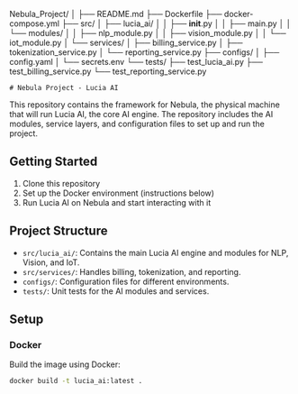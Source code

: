 Nebula_Project/
│
├── README.md
├── Dockerfile
├── docker-compose.yml
├── src/
│   ├── lucia_ai/
│   │   ├── __init__.py
│   │   ├── main.py
│   │   └── modules/
│   │       ├── nlp_module.py
│   │       ├── vision_module.py
│   │       └── iot_module.py
│   └── services/
│       ├── billing_service.py
│       ├── tokenization_service.py
│       └── reporting_service.py
├── configs/
│   ├── config.yaml
│   └── secrets.env
└── tests/
    ├── test_lucia_ai.py
    ├── test_billing_service.py
    └── test_reporting_service.py

    # Nebula Project - Lucia AI

This repository contains the framework for Nebula, the physical machine that will run Lucia AI, the core AI engine. The repository includes the AI modules, service layers, and configuration files to set up and run the project.

## Getting Started

1. Clone this repository
2. Set up the Docker environment (instructions below)
3. Run Lucia AI on Nebula and start interacting with it

## Project Structure

- `src/lucia_ai/`: Contains the main Lucia AI engine and modules for NLP, Vision, and IoT.
- `src/services/`: Handles billing, tokenization, and reporting.
- `configs/`: Configuration files for different environments.
- `tests/`: Unit tests for the AI modules and services.

## Setup

### Docker

Build the image using Docker:

```bash
docker build -t lucia_ai:latest .
